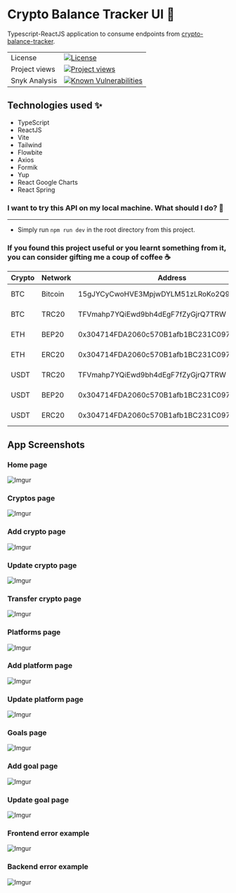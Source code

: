# Crypto Balance Tracker UI :rocket:

Typescript-ReactJS application to consume endpoints
from [crypto-balance-tracker](https://github.com/lucasdistasi/crypto-balance-tracker).

|               |                                                                                                                                                                                 |
|---------------|---------------------------------------------------------------------------------------------------------------------------------------------------------------------------------|
| License       | [![License](https://img.shields.io/badge/License-GPLv3-blue.svg)](https://www.gnu.org/licenses/gpl-3.0)                                                                         |
| Project views | [![Project views](https://hits.dwyl.com/lucasdistasi/crypto-balance-tracker-login.svg)]()                                                                                       |
| Snyk Analysis | [![Known Vulnerabilities](https://snyk.io/test/github/lucasdistasi/crypto-balance-tracker-login/badge.svg)](https://snyk.io/test/github/lucasdistasi/crypto-balance-tracker-ui) |

## Technologies used :sparkles:

- TypeScript
- ReactJS
- Vite
- Tailwind
- Flowbite
- Axios
- Formik
- Yup
- React Google Charts
- React Spring

### I want to try this API on my local machine. What should I do? :tada:

---

- Simply run `npm run dev` in the root directory from this project.

### If you found this project useful or you learnt something from it, you can consider gifting me a coup of coffee :coffee:

| Crypto | Network | Address                                    | QR            |
|--------|---------|--------------------------------------------|---------------|
| BTC    | Bitcoin | 15gJYCyCwoHVE3MpjwDYLM51zLRoKo2Q9h         | [BTC-bitcoin] |
| BTC    | TRC20   | TFVmahp7YQiEwd9bh4dEgF7fZyGjrQ7TRW         | [BTC-trc20]   |
| ETH    | BEP20   | 0x304714FDA2060c570B1afb1BC231C0973abBEC23 | [ETH-bep20]   |
| ETH    | ERC20   | 0x304714FDA2060c570B1afb1BC231C0973abBEC23 | [ETH-erc20]   |
| USDT   | TRC20   | TFVmahp7YQiEwd9bh4dEgF7fZyGjrQ7TRW         | [USDT-trc20]  |
| USDT   | BEP20   | 0x304714FDA2060c570B1afb1BC231C0973abBEC23 | [USDT-bep20]  |
| USDT   | ERC20   | 0x304714FDA2060c570B1afb1BC231C0973abBEC23 | [USDT-erc20]  |

[BTC-bitcoin]: https://imgur.com/Hs0DYDk

[BTC-trc20]: https://imgur.com/kdROHrE

[ETH-bep20]: https://imgur.com/DIOiJrL

[ETH-erc20]: https://imgur.com/REXkDmu

[USDT-trc20]: https://imgur.com/ubUWdpI

[USDT-bep20]: https://imgur.com/rrrYd9j

[USDT-erc20]: https://imgur.com/G9DPKvU

## App Screenshots

### Home page

![Imgur](https://i.imgur.com/Awnswol.png)

### Cryptos page

![Imgur](https://i.imgur.com/pRc8vPx.png)

### Add crypto page

![Imgur](https://i.imgur.com/4Bjmiyv.png)

### Update crypto page

![Imgur](https://i.imgur.com/f7FNpV6.png)

### Transfer crypto page

![Imgur](https://i.imgur.com/vyRM4n5.png)

### Platforms page

![Imgur](https://i.imgur.com/xiD4cEk.png)

### Add platform page

![Imgur](https://i.imgur.com/Xthe2f9.png)

### Update platform page

![Imgur](https://i.imgur.com/KRR9yiD.png)

### Goals page

![Imgur](https://i.imgur.com/ToQqymK.png)

### Add goal page

![Imgur](https://i.imgur.com/6AKO61y.png)

### Update goal page

![Imgur](https://i.imgur.com/dts2gWJ.png)

### Frontend error example

![Imgur](https://i.imgur.com/VDxmmjb.png)

### Backend error example

![Imgur](https://i.imgur.com/n6djCV6.png)